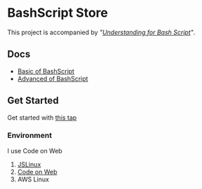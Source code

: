 # BashScript Store

This project is accompanied by _"[Understanding for Bash Script](https://www.notion.so/unchaptered/BashScript-12d7e97277684b7789c47cd68b7e2307?pvs=4)"_.

## Docs

- [Basic of BashScript](src/01_basic)
- [Advanced of BashScript](src/02_advanced)

## Get Started

Get started with [this tap](./README.md#get-started)

### Environment

I use Code on Web

1. [JSLinux](https://bellard.org/jslinux/)
2. [Code on Web](https://www.codeonweb.com/#/)
3. AWS Linux